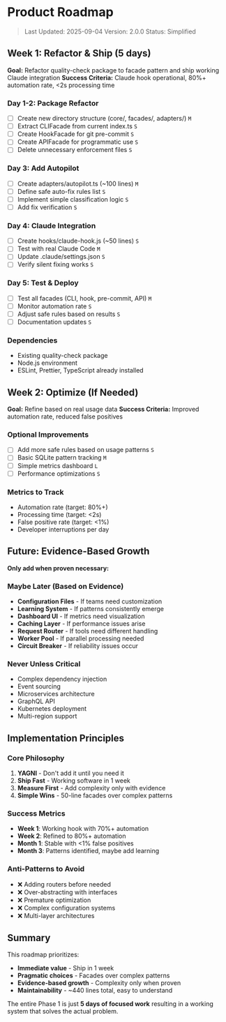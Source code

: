 # Product Roadmap

> Last Updated: 2025-09-04 Version: 2.0.0 Status: Simplified

## Week 1: Refactor & Ship (5 days)

**Goal:** Refactor quality-check package to facade pattern and ship working
Claude integration **Success Criteria:** Claude hook operational, 80%+
automation rate, <2s processing time

### Day 1-2: Package Refactor

- [ ] Create new directory structure (core/, facades/, adapters/) `M`
- [ ] Extract CLIFacade from current index.ts `S`
- [ ] Create HookFacade for git pre-commit `S`
- [ ] Create APIFacade for programmatic use `S`
- [ ] Delete unnecessary enforcement files `S`

### Day 3: Add Autopilot

- [ ] Create adapters/autopilot.ts (~100 lines) `M`
- [ ] Define safe auto-fix rules list `S`
- [ ] Implement simple classification logic `S`
- [ ] Add fix verification `S`

### Day 4: Claude Integration

- [ ] Create hooks/claude-hook.js (~50 lines) `S`
- [ ] Test with real Claude Code `M`
- [ ] Update .claude/settings.json `S`
- [ ] Verify silent fixing works `S`

### Day 5: Test & Deploy

- [ ] Test all facades (CLI, hook, pre-commit, API) `M`
- [ ] Monitor automation rate `S`
- [ ] Adjust safe rules based on results `S`
- [ ] Documentation updates `S`

### Dependencies

- Existing quality-check package
- Node.js environment
- ESLint, Prettier, TypeScript already installed

## Week 2: Optimize (If Needed)

**Goal:** Refine based on real usage data **Success Criteria:** Improved
automation rate, reduced false positives

### Optional Improvements

- [ ] Add more safe rules based on usage patterns `S`
- [ ] Basic SQLite pattern tracking `M`
- [ ] Simple metrics dashboard `L`
- [ ] Performance optimizations `S`

### Metrics to Track

- Automation rate (target: 80%+)
- Processing time (target: <2s)
- False positive rate (target: <1%)
- Developer interruptions per day

## Future: Evidence-Based Growth

**Only add when proven necessary:**

### Maybe Later (Based on Evidence)

- **Configuration Files** - If teams need customization
- **Learning System** - If patterns consistently emerge
- **Dashboard UI** - If metrics need visualization
- **Caching Layer** - If performance issues arise
- **Request Router** - If tools need different handling
- **Worker Pool** - If parallel processing needed
- **Circuit Breaker** - If reliability issues occur

### Never Unless Critical

- Complex dependency injection
- Event sourcing
- Microservices architecture
- GraphQL API
- Kubernetes deployment
- Multi-region support

## Implementation Principles

### Core Philosophy

1. **YAGNI** - Don't add it until you need it
2. **Ship Fast** - Working software in 1 week
3. **Measure First** - Add complexity only with evidence
4. **Simple Wins** - 50-line facades over complex patterns

### Success Metrics

- **Week 1**: Working hook with 70%+ automation
- **Week 2**: Refined to 80%+ automation
- **Month 1**: Stable with <1% false positives
- **Month 3**: Patterns identified, maybe add learning

### Anti-Patterns to Avoid

- ❌ Adding routers before needed
- ❌ Over-abstracting with interfaces
- ❌ Premature optimization
- ❌ Complex configuration systems
- ❌ Multi-layer architectures

## Summary

This roadmap prioritizes:

- **Immediate value** - Ship in 1 week
- **Pragmatic choices** - Facades over complex patterns
- **Evidence-based growth** - Complexity only when proven
- **Maintainability** - ~440 lines total, easy to understand

The entire Phase 1 is just **5 days of focused work** resulting in a working
system that solves the actual problem.
